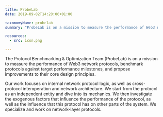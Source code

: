 ```yaml
---
title: ProbeLab
date: 2019-09-02T14:20:06+01:00

taxonomyName: probelab
summary: "ProbeLab is on a mission to measure the performance of Web3 network protocols, benchmark protocols against target performance milestones, and propose improvements to their core design principles."

resources:
  - src: icon.png

---
```


The Protocol Benchmarking & Optimization Team (ProbeLab) is on a mission to measure the performance of Web3 network protocols, benchmark protocols against target performance milestones, and propose improvements to their core design principles.

Our work focuses on internal network protocol logic, as well as cross-protocol interoperation and network architecture. We start from the protocol as an independent entity and dive into its mechanics. We then investigate the exogenous factors that influence the performance of the protocol, as well as the influence that this protocol has on other parts of the system. We specialize and work on network-layer protocols.
